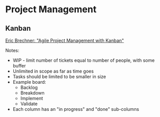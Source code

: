 # Project Management

## Kanban

[Eric Brechner: "Agile Project Management with Kanban"](https://www.youtube.com/watch?v=CD0y-aU1sXo)

Notes:

- WIP - limit number of tickets equal to number of people, with some buffer 
- Unlimited in scope as far as time goes
- Tasks should be limited to be smaller in size
- Example board:
  - Backlog
  - Breakdown
  - Implement
  - Validate
- Each column has an "in progress" and "done" sub-columns
